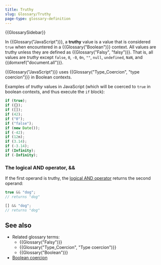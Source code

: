 ```yaml
---
title: Truthy
slug: Glossary/Truthy
page-type: glossary-definition
---
```


{{GlossarySidebar}}

In {{Glossary("JavaScript")}}, a **truthy** value is a value that is considered `true` when encountered in a {{Glossary("Boolean")}} context. All values are truthy unless they are defined as {{Glossary("Falsy", "falsy")}}. That is, all values are _truthy_ except `false`, `0`, `-0`, `0n`, `""`, `null`, `undefined`, `NaN`, and {{domxref("document.all")}}.

{{Glossary("JavaScript")}} uses {{Glossary("Type_Coercion", "type coercion")}} in Boolean contexts.

Examples of _truthy_ values in JavaScript (which will be coerced to `true` in boolean contexts, and thus execute the `if` block):

```js
if (true);
if ({});
if ([]);
if (42);
if ("0");
if ("false");
if (new Date());
if (-42);
if (12n);
if (3.14);
if (-3.14);
if (Infinity);
if (-Infinity);
```

### The logical AND operator, &&

If the first operand is truthy, the [logical AND operator](/en-US/docs/Web/JavaScript/Reference/Operators/Logical_AND) returns the second operand:

```js
true && "dog";
// returns "dog"

[] && "dog";
// returns "dog"
```

## See also

- Related glossary terms:
  - {{Glossary("Falsy")}}
  - {{Glossary("Type_Coercion", "Type coercion")}}
  - {{Glossary("Boolean")}}
- [Boolean coercion](/en-US/docs/Web/JavaScript/Reference/Global_Objects/Boolean#boolean_coercion)

